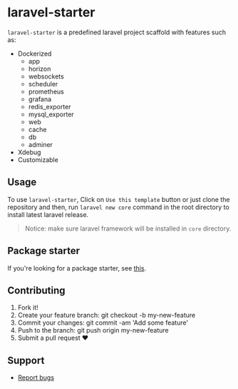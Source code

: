# laravel-starter

`laravel-starter` is a predefined laravel project scaffold with features such as:

- Dockerized
    - app
    - horizon
    - websockets
    - scheduler
    - prometheus
    - grafana
    - redis_exporter
    - mysql_exporter
    - web
    - cache
    - db
    - adminer
- Xdebug
- Customizable

## Usage

To use `laravel-starter`, Click on `Use this template` button or just clone the repository and then,
run `laravel new core` command in the root directory to install latest laravel release.

> Notice: make sure laravel framework will be installed in `core` directory.

## Package starter
If you're looking for a package starter, see [this](https://github.com/hans-thomas/package-starter).

## Contributing

1. Fork it!
2. Create your feature branch: git checkout -b my-new-feature
3. Commit your changes: git commit -am 'Add some feature'
4. Push to the branch: git push origin my-new-feature
5. Submit a pull request ❤️

Support
-------

- [Report bugs](https://github.com/hans-thomas/laravel-starter/issues)


